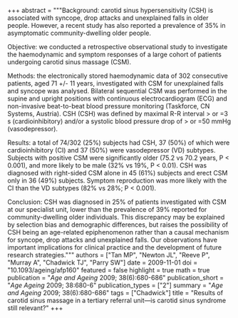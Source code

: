 +++
abstract = """Background: carotid sinus hypersensitivity (CSH) is associated with syncope, drop attacks and unexplained falls in older people. However, a recent study has also reported a prevalence of 35% in asymptomatic community-dwelling older people.

Objective: we conducted a retrospective observational study to investigate the haemodynamic and symptom responses of a large cohort of patients undergoing carotid sinus massage (CSM).

Methods: the electronically stored haemodynamic data of 302 consecutive patients, aged 71 +/- 11 years, investigated with CSM for unexplained falls and syncope was analysed. Bilateral sequential CSM was performed in the supine and upright positions with continuous electrocardiogram (ECG) and non-invasive beat-to-beat blood pressure monitoring (Taskforce, CN Systems, Austria). CSH (CSH) was defined by maximal R-R interval > or =3 s (cardioinhibitory) and/or a systolic blood pressure drop of > or =50 mmHg (vasodepressor).

Results: a total of 74/302 (25%) subjects had CSH, 37 (50%) of which were cardioinhibitory (CI) and 37 (50%) were vasodepressor (VD) subtypes. Subjects with positive CSM were significantly older (75.2 vs 70.2 years, P < 0.001), and more likely to be male (32% vs 19%, P < 0.01). CSH was diagnosed with right-sided CSM alone in 45 (61%) subjects and erect CSM only in 36 (49%) subjects. Symptom reproduction was more likely with the CI than the VD subtypes (82% vs 28%; P < 0.001).

Conclusion: CSH was diagnosed in 25% of patients investigated with CSM at our specialist unit, lower than the prevalence of 39% reported for community-dwelling older individuals. This discrepancy may be explained by selection bias and demographic differences, but raises the possibility of CSH being an age-related epiphenomenon rather than a causal mechanism for syncope, drop attacks and unexplained falls. Our observations have important implications for clinical practice and the development of future research strategies."""
authors = ["Tan MP", "Newton JL", "Reeve P", "Murray A", "Chadwick TJ", "Parry SW"]
date = 2009-11-01
doi = "10.1093/ageing/afp160"
featured = false
highlight = true
math = true
publication = "*Age and Ageing* 2009; 38(6):680-686"
publication_short = "*Age Ageing* 2009; 38:680-6"
publication_types = ["2"]
summary = "*Age and Ageing* 2009; 38(6):680-686"
tags = ["Chadwick"]
title = "Results of carotid sinus massage in a tertiary referral unit—is carotid sinus syndrome still relevant?"
+++
